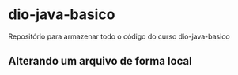 # dio-java-basico
Repositório para armazenar todo o código do curso  dio-java-basico

## Alterando um arquivo de forma local
